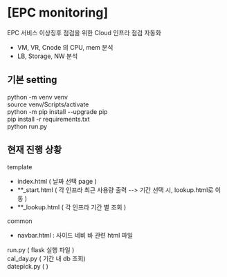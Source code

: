 # [EPC monitoring]
EPC 서비스 이상징후 점검을 위한 Cloud 인프라 점검 자동화  

- VM, VR, Cnode 의 CPU, mem 분석   
- LB, Storage, NW 분석  

## 기본 setting 


python -m venv venv  
source venv/Scripts/activate  
python -m pip install --upgrade pip  
pip install -r requirements.txt  
python run.py  

## 현재 진행 상황 

template  
- index.html ( 날짜 선택 page )  
- **_start.html ( 각 인프라 최근 사용량 출력 --> 기간 선택 시, lookup.html로 이동 )  
- **_lookup.html ( 각 인프라 기간 별 조회 )  

common  
- navbar.html  : 사이드 네비 바 관련 html 파일    

run.py  ( flask 실행 파일 )   
cal_day.py ( 기간 내 db 조회)   
datepick.py (  )   
